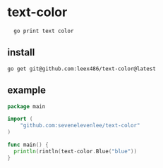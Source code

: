 # text-color

```text
  go print text color
```
## install

```text
go get git@github.com:leex486/text-color@latest
```

## example

```go
package main

import (
	"github.com:sevenelevenlee/text-color"
)

func main() {
  println(rintln(text-color.Blue("blue"))
}
```
